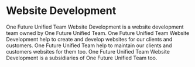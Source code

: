 <h1>Website Development</h1>
<p>One Future Unified Team Website Development is a website development team owned by One Future Unified Team. One Future Unified Team Website Development help to create and develop websites for our clients and customers. One Future Unified Team help to maintain our clients and customers websites for them too. One Future Unified Team Website Development is a subsidiaries of One Future Unified Team too. </p>
